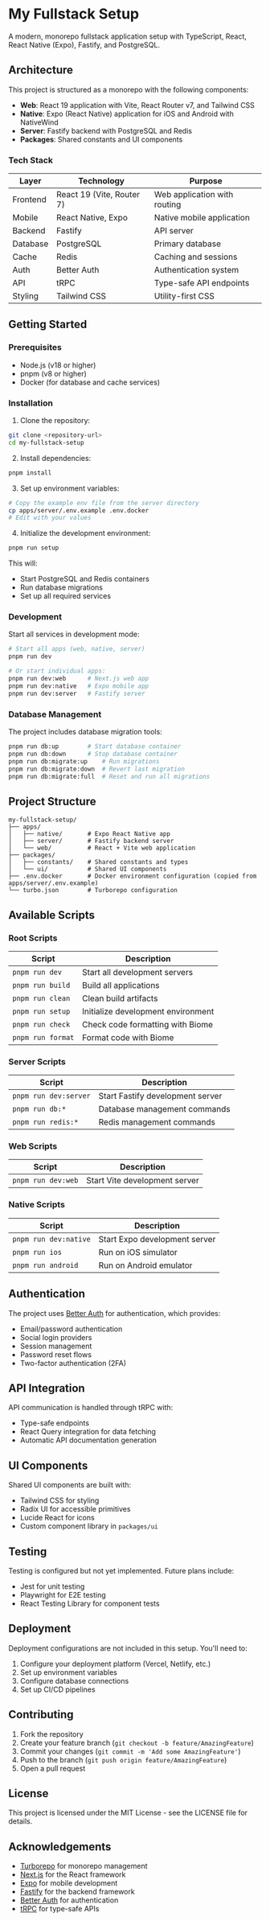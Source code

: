 # My Fullstack Setup

A modern, monorepo fullstack application setup with TypeScript, React, React Native (Expo), Fastify, and PostgreSQL.

## Architecture

This project is structured as a monorepo with the following components:

- **Web**: React 19 application with Vite, React Router v7, and Tailwind CSS
- **Native**: Expo (React Native) application for iOS and Android with NativeWind
- **Server**: Fastify backend with PostgreSQL and Redis
- **Packages**: Shared constants and UI components

### Tech Stack

| Layer    | Technology               | Purpose                          |
|----------|--------------------------|----------------------------------|
| Frontend | React 19 (Vite, Router 7)| Web application with routing     |
| Mobile   | React Native, Expo       | Native mobile application        |
| Backend  | Fastify                  | API server                       |
| Database | PostgreSQL               | Primary database                 |
| Cache    | Redis                    | Caching and sessions             |
| Auth     | Better Auth              | Authentication system            |
| API      | tRPC                     | Type-safe API endpoints          |
| Styling  | Tailwind CSS             | Utility-first CSS                |

## Getting Started

### Prerequisites

- Node.js (v18 or higher)
- pnpm (v8 or higher)
- Docker (for database and cache services)

### Installation

1. Clone the repository:
```bash
git clone <repository-url>
cd my-fullstack-setup
```

2. Install dependencies:
```bash
pnpm install
```

3. Set up environment variables:
```bash
# Copy the example env file from the server directory
cp apps/server/.env.example .env.docker
# Edit with your values
```

4. Initialize the development environment:
```bash
pnpm run setup
```

This will:
- Start PostgreSQL and Redis containers
- Run database migrations
- Set up all required services

### Development

Start all services in development mode:

```bash
# Start all apps (web, native, server)
pnpm run dev

# Or start individual apps:
pnpm run dev:web      # Next.js web app
pnpm run dev:native   # Expo mobile app
pnpm run dev:server   # Fastify server
```

### Database Management

The project includes database migration tools:

```bash
pnpm run db:up        # Start database container
pnpm run db:down      # Stop database container
pnpm run db:migrate:up    # Run migrations
pnpm run db:migrate:down  # Revert last migration
pnpm run db:migrate:full  # Reset and run all migrations
```

## Project Structure

```
my-fullstack-setup/
├── apps/
│   ├── native/       # Expo React Native app
│   ├── server/       # Fastify backend server
│   └── web/          # React + Vite web application
├── packages/
│   ├── constants/    # Shared constants and types
│   └── ui/           # Shared UI components
├── .env.docker       # Docker environment configuration (copied from apps/server/.env.example)
└── turbo.json        # Turborepo configuration
```

## Available Scripts

### Root Scripts

| Script            | Description                           |
|-------------------|---------------------------------------|
| `pnpm run dev`    | Start all development servers         |
| `pnpm run build`  | Build all applications                |
| `pnpm run clean`  | Clean build artifacts                 |
| `pnpm run setup`  | Initialize development environment    |
| `pnpm run check`  | Check code formatting with Biome      |
| `pnpm run format` | Format code with Biome                |

### Server Scripts

| Script                 | Description                        |
|------------------------|------------------------------------|
| `pnpm run dev:server`  | Start Fastify development server   |
| `pnpm run db:*`        | Database management commands       |
| `pnpm run redis:*`     | Redis management commands          |

### Web Scripts

| Script              | Description                     |
|---------------------|---------------------------------|
| `pnpm run dev:web`  | Start Vite development server   |

### Native Scripts

| Script                | Description                    |
|-----------------------|--------------------------------|
| `pnpm run dev:native` | Start Expo development server  |
| `pnpm run ios`        | Run on iOS simulator           |
| `pnpm run android`    | Run on Android emulator        |

## Authentication

The project uses [Better Auth](https://www.better-auth.com/) for authentication, which provides:
- Email/password authentication
- Social login providers
- Session management
- Password reset flows
- Two-factor authentication (2FA)

## API Integration

API communication is handled through tRPC with:
- Type-safe endpoints
- React Query integration for data fetching
- Automatic API documentation generation

## UI Components

Shared UI components are built with:
- Tailwind CSS for styling
- Radix UI for accessible primitives
- Lucide React for icons
- Custom component library in `packages/ui`

## Testing

Testing is configured but not yet implemented. Future plans include:
- Jest for unit testing
- Playwright for E2E testing
- React Testing Library for component tests

## Deployment

Deployment configurations are not included in this setup. You'll need to:
1. Configure your deployment platform (Vercel, Netlify, etc.)
2. Set up environment variables
3. Configure database connections
4. Set up CI/CD pipelines

## Contributing

1. Fork the repository
2. Create your feature branch (`git checkout -b feature/AmazingFeature`)
3. Commit your changes (`git commit -m 'Add some AmazingFeature'`)
4. Push to the branch (`git push origin feature/AmazingFeature`)
5. Open a pull request

## License

This project is licensed under the MIT License - see the LICENSE file for details.

## Acknowledgements

- [Turborepo](https://turbo.build/repo) for monorepo management
- [Next.js](https://nextjs.org/) for the React framework
- [Expo](https://expo.dev/) for mobile development
- [Fastify](https://www.fastify.io/) for the backend framework
- [Better Auth](https://www.better-auth.com/) for authentication
- [tRPC](https://trpc.io/) for type-safe APIs